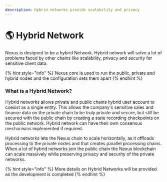 ```yaml
---
description: Hybrid networks provide scalability and privacy
---
```


# 🌎 Hybrid Network

Nexus is designed to be a hybrid Network. Hybrid network will solve a lot of problems faced by other chains like scalability, privacy and security for sensitive client data.&#x20;

{% hint style="info" %}
Nexus core  is used to run the public, private and hybrid nodes and the configuration sets them apart
{% endhint %}

### &#x20;What is a Hybrid Network?

Hybrid networks allows private and public chains hybrid user account to coexist as a single entity. This allows the company's sensitive sales and finance data on the private chain to be truly private and secure, but still be secured with the public chain by creating a state recording checkpoints on the public network. Hybrid network can have their own consensus mechanisms implemented if required.

Hybrid networks lets the Nexus chain to scale horizontally, as it offloads processing to the private nodes and that creates parallel processing chains. When a lot of hybrid networks join the public chain the Nexus blockchain can scale massively while preserving privacy and security of the private networks.



{% hint style="info" %}
More details on Hybrid Networks will be provided as the development is completed
{% endhint %}

&#x20; &#x20;
